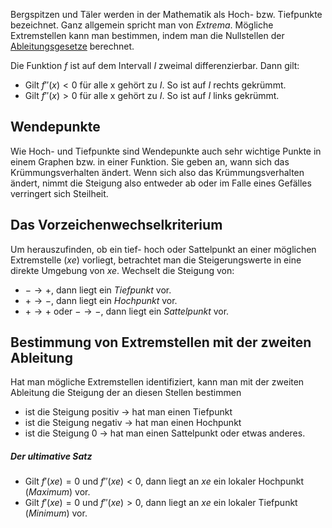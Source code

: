 Bergspitzen und Täler werden in der Mathematik als Hoch- bzw. Tiefpunkte bezeichnet. Ganz allgemein spricht man von *Extrema*.
Mögliche Extremstellen kann man bestimmen, indem man die Nullstellen der [Ableitungsgesetze](./Ableitungsgesetze.md) berechnet.

Die Funktion $f$ ist auf dem Intervall $I$ zweimal differenzierbar. Dann gilt:
- Gilt $f ''(x) < 0$ für alle x gehört zu $I$. So ist auf $I$ rechts gekrümmt.
- Gilt $f ''(x)> 0$ für alle x gehört zu $I$. So ist auf $I$ links gekrümmt.

## Wendepunkte

Wie Hoch- und Tiefpunkte sind Wendepunkte auch sehr wichtige Punkte in einem Graphen bzw. in einer Funktion. Sie geben an, wann sich das Krümmungsverhalten ändert. Wenn sich also das Krümmungsverhalten ändert, nimmt die Steigung also entweder ab oder im Falle eines Gefälles verringert sich Steilheit.

## Das Vorzeichenwechselkriterium

Um herauszufinden, ob ein tief- hoch oder Sattelpunkt an einer möglichen Extremstelle ($xe$) vorliegt, betrachtet man die Steigerungswerte in eine direkte Umgebung von $xe$.
Wechselt die Steigung von:
- $- \to +$, dann liegt ein *Tiefpunkt* vor.
- $+ \to -$, dann liegt ein *Hochpunkt* vor.
- $+ \to +$ oder $- \to -$, dann liegt ein *Sattelpunkt* vor.

 
## Bestimmung von Extremstellen mit der zweiten Ableitung

Hat man mögliche Extremstellen identifiziert, kann man mit der zweiten Ableitung die Steigung der an diesen Stellen bestimmen
- ist die Steigung positiv → hat man einen Tiefpunkt
- ist die Steigung negativ → hat man einen Hochpunkt
- ist die Steigung 0 → hat man einen Sattelpunkt oder etwas anderes.

##### Der ultimative Satz
- Gilt $f '(xe) = 0$ und $f ''(xe)<0$, dann liegt an $xe$ ein lokaler Hochpunkt (*Maximum*) vor.
- Gilt $f '(xe)= 0$ und $f ''(xe)>0$, dann liegt an $xe$ ein lokaler Tiefpunkt (*Minimum*) vor.